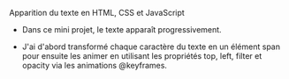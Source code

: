 Apparition du texte en HTML, CSS et JavaScript

- Dans ce mini projet, le texte apparaît progressivement.

* J'ai d'abord transformé chaque caractère du texte en un élément span pour ensuite les animer en utilisant les propriétés top, left, filter et opacity via les animations @keyframes.
